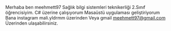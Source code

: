 Merhaba ben meehmett97 
Sağlık bilgi sistemleri teknikerliği
2.Sınıf öğrencisiyim.
C# üzerine çalışıyorum 
Masaüstü uygulaması geliştiriyorum
Bana instagram mali.yldrmm üzerinden 
Veya gmail  meehmett97@gmail.com 
Üzerinden ulaşabilirsiniz.
